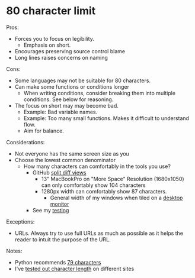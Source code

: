 # 80 character limit

Pros:

* Forces you to focus on legibility.
  * Emphasis on short.
* Encourages preserving source control blame
* Long lines raises concerns on naming

Cons:

* Some languages may not be suitable for 80 characters.
* Can make some functions or conditions longer
  * When writing conditions, consider breaking them into multiple conditions. See below for reasoning.
* The focus on short may may become bad.
  * Example: Bad variable names.
  * Example: Too many small functions. Makes it difficult to understand flow.
  * Aim for balance.

Considerations:

* Not everyone has the same screen size as you
* Choose the lowest common denominator
  * How many characters can comfortably in the tools you use?
    * GitHub [split diff views](https://github.com/aizatto/character-length/commit/bae8f00feda5b832aa6fe162460968d8eaf040a5) 
      * 13" MacBookPro on "More Space" Resolution \(1680x1050\) can only comfortably show 104 characters
      * 1280px width can comfortably show 87 characters.
        * General width of my windows when tiled on a [desktop monitor](../../notes/archive/displays-monitors.md)
    * See my [testing](https://github.com/aizatto/character-length)

Exceptions:

* URLs. Always try to use full URLs as much as possible as it helps the reader to intuit the purpose of the URL.

Notes:

* Python recommends [79 characters](https://www.python.org/dev/peps/pep-0008/#maximum-line-length)
* I've [tested out character length](https://github.com/aizatto/character-length) on different sites


